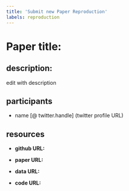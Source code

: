 ```yaml
---
title: 'Submit new Paper Reproduction'
labels: reproduction
---
```


# Paper title:

## description:

edit with description

## participants
- name [@ twitter.handle] (twitter profile URL)

## resources

- **github URL:**

- **paper URL:** 

- **data URL:** 

- **code URL:** 
